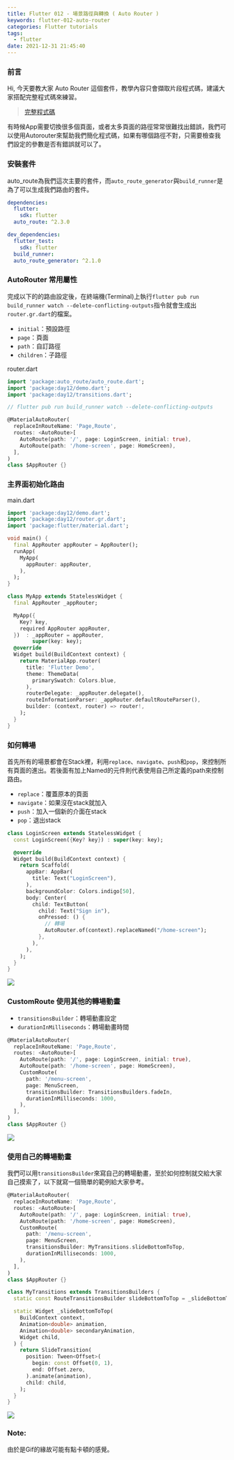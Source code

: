 ```yaml
---
title: Flutter 012 - 場景路徑與轉換 ( Auto Router )
keywords: flutter-012-auto-router
categories: Flutter tutorials
tags:
  - flutter
date: 2021-12-31 21:45:40
---
```

### 前言
Hi, 今天要教大家 Auto Router 這個套件，教學內容只會擷取片段程式碼，建議大家搭配完整程式碼來練習。

> [完整程式碼](https://github.com/Daviswww/triathlon_flutter/tree/master/day12)

有時候App需要切換很多個頁面，或者太多頁面的路徑常常很難找出錯誤，我們可以使用Autorouter來幫助我們簡化程式碼，如果有哪個路徑不對，只需要檢查我們設定的參數是否有錯誤就可以了。
<!-- more -->
### 安裝套件
auto_route為我們這次主要的套件，而`auto_route_generator`與`build_runner`是為了可以生成我們路由的套件。

```yaml
dependencies:
  flutter:
    sdk: flutter
  auto_route: ^2.3.0

dev_dependencies:
  flutter_test:
    sdk: flutter
  build_runner:
  auto_route_generator: ^2.1.0
```

### AutoRouter 常用屬性
完成以下的的路由設定後，在終端機(Terminal)上執行`flutter pub run build_runner watch --delete-conflicting-outputs`指令就會生成出`router.gr.dart`的檔案。

- `initial`：預設路徑
- `page`：頁面
- `path`：自訂路徑
- `children`：子路徑

router.dart
```dart
import 'package:auto_route/auto_route.dart';
import 'package:day12/demo.dart';
import 'package:day12/transitions.dart';

// flutter pub run build_runner watch --delete-conflicting-outputs

@MaterialAutoRouter(
  replaceInRouteName: 'Page,Route',
  routes: <AutoRoute>[
    AutoRoute(path: '/', page: LoginScreen, initial: true),
    AutoRoute(path: '/home-screen', page: HomeScreen),
  ],
)
class $AppRouter {}

```

### 主界面初始化路由
main.dart
```dart
import 'package:day12/demo.dart';
import 'package:day12/router.gr.dart';
import 'package:flutter/material.dart';

void main() {
  final AppRouter appRouter = AppRouter();
  runApp(
    MyApp(
      appRouter: appRouter,
    ),
  );
}

class MyApp extends StatelessWidget {
  final AppRouter _appRouter;

  MyApp({
    Key? key,
    required AppRouter appRouter,
  })  : _appRouter = appRouter,
        super(key: key);
  @override
  Widget build(BuildContext context) {
    return MaterialApp.router(
      title: 'Flutter Demo',
      theme: ThemeData(
        primarySwatch: Colors.blue,
      ),
      routerDelegate: _appRouter.delegate(),
      routeInformationParser: _appRouter.defaultRouteParser(),
      builder: (context, router) => router!,
    );
  }
}
```

### 如何轉場
首先所有的場景都會在Stack裡，利用`replace`、`navigate`、`push`和`pop`，來控制所有頁面的進出。若後面有加上Named的元件則代表使用自己所定義的path來控制路由。
- `replace`：覆蓋原本的頁面
- `navigate`：如果沒在stack就加入
- `push`：加入一個新的介面在stack
- `pop`：退出stack


```dart
class LoginScreen extends StatelessWidget {
  const LoginScreen({Key? key}) : super(key: key);

  @override
  Widget build(BuildContext context) {
    return Scaffold(
      appBar: AppBar(
        title: Text("LoginScreen"),
      ),
      backgroundColor: Colors.indigo[50],
      body: Center(
        child: TextButton(
          child: Text("Sign in"),
          onPressed: () {
            // 轉場
            AutoRouter.of(context).replaceNamed("/home-screen");
          },
        ),
      ),
    );
  }
}
```
![](https://raw.githubusercontent.com/Daviswww/triathlon_flutter/master/day12/image/vxfvUyN.gif)

### CustomRoute 使用其他的轉場動畫
- `transitionsBuilder`：轉場動畫設定
- `durationInMilliseconds`：轉場動畫時間

```dart
@MaterialAutoRouter(
  replaceInRouteName: 'Page,Route',
  routes: <AutoRoute>[
    AutoRoute(path: '/', page: LoginScreen, initial: true),
    AutoRoute(path: '/home-screen', page: HomeScreen),
    CustomRoute(
      path: '/menu-screen',
      page: MenuScreen,
      transitionsBuilder: TransitionsBuilders.fadeIn,
      durationInMilliseconds: 1000,
    ),
  ],
)
class $AppRouter {}
```
![](https://raw.githubusercontent.com/Daviswww/triathlon_flutter/master/day12/image/VUEcNnv.gif)

### 使用自己的轉場動畫
我們可以用`transitionsBuilder`來寫自己的轉場動畫，至於如何控制就交給大家自己摸索了，以下就寫一個簡單的範例給大家參考。
```dart
@MaterialAutoRouter(
  replaceInRouteName: 'Page,Route',
  routes: <AutoRoute>[
    AutoRoute(path: '/', page: LoginScreen, initial: true),
    AutoRoute(path: '/home-screen', page: HomeScreen),
    CustomRoute(
      path: '/menu-screen',
      page: MenuScreen,
      transitionsBuilder: MyTransitions.slideBottomToTop,
      durationInMilliseconds: 1000,
    ),
  ],
)
class $AppRouter {}
```

```dart
class MyTransitions extends TransitionsBuilders {
  static const RouteTransitionsBuilder slideBottomToTop = _slideBottomToTop;

  static Widget _slideBottomToTop(
    BuildContext context,
    Animation<double> animation,
    Animation<double> secondaryAnimation,
    Widget child,
  ) {
    return SlideTransition(
      position: Tween<Offset>(
        begin: const Offset(0, 1),
        end: Offset.zero,
      ).animate(animation),
      child: child,
    );
  }
}

```

![](https://raw.githubusercontent.com/Daviswww/triathlon_flutter/master/day12/image/Rz1I1US.gif)

### Note:
由於是Gif的緣故可能有點卡頓的感覺。